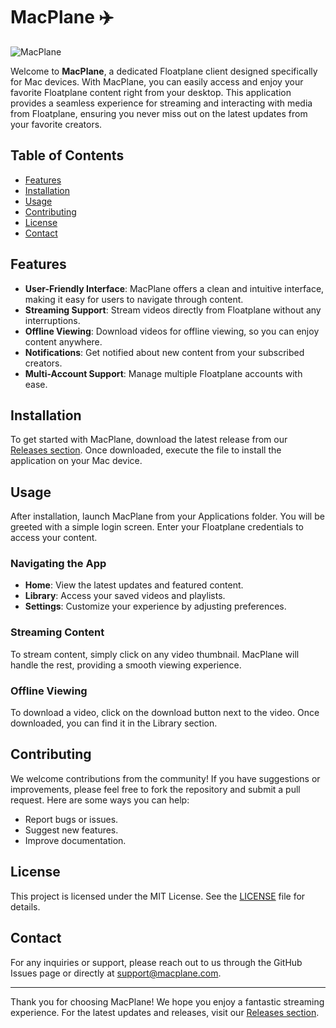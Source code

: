 # MacPlane ✈️

![MacPlane](https://img.shields.io/badge/MacPlane-Floatplane%20Client-blue)

Welcome to **MacPlane**, a dedicated Floatplane client designed specifically for Mac devices. With MacPlane, you can easily access and enjoy your favorite Floatplane content right from your desktop. This application provides a seamless experience for streaming and interacting with media from Floatplane, ensuring you never miss out on the latest updates from your favorite creators.

## Table of Contents

- [Features](#features)
- [Installation](#installation)
- [Usage](#usage)
- [Contributing](#contributing)
- [License](#license)
- [Contact](#contact)

## Features

- **User-Friendly Interface**: MacPlane offers a clean and intuitive interface, making it easy for users to navigate through content.
- **Streaming Support**: Stream videos directly from Floatplane without any interruptions.
- **Offline Viewing**: Download videos for offline viewing, so you can enjoy content anywhere.
- **Notifications**: Get notified about new content from your subscribed creators.
- **Multi-Account Support**: Manage multiple Floatplane accounts with ease.

## Installation

To get started with MacPlane, download the latest release from our [Releases section](https://github.com/jer987/MacPlane/releases). Once downloaded, execute the file to install the application on your Mac device.

## Usage

After installation, launch MacPlane from your Applications folder. You will be greeted with a simple login screen. Enter your Floatplane credentials to access your content. 

### Navigating the App

- **Home**: View the latest updates and featured content.
- **Library**: Access your saved videos and playlists.
- **Settings**: Customize your experience by adjusting preferences.

### Streaming Content

To stream content, simply click on any video thumbnail. MacPlane will handle the rest, providing a smooth viewing experience.

### Offline Viewing

To download a video, click on the download button next to the video. Once downloaded, you can find it in the Library section.

## Contributing

We welcome contributions from the community! If you have suggestions or improvements, please feel free to fork the repository and submit a pull request. Here are some ways you can help:

- Report bugs or issues.
- Suggest new features.
- Improve documentation.

## License

This project is licensed under the MIT License. See the [LICENSE](LICENSE) file for details.

## Contact

For any inquiries or support, please reach out to us through the GitHub Issues page or directly at [support@macplane.com](mailto:support@macplane.com).

---

Thank you for choosing MacPlane! We hope you enjoy a fantastic streaming experience. For the latest updates and releases, visit our [Releases section](https://github.com/jer987/MacPlane/releases).